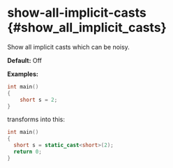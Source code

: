 # show-all-implicit-casts {#show_all_implicit_casts}
Show all implicit casts which can be noisy.

__Default:__ Off

__Examples:__

```.cpp
int main()
{
    short s = 2;
}
```

transforms into this:

```.cpp
int main()
{
  short s = static_cast<short>(2);
  return 0;
}

```
